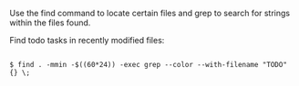 <p>Use the find command to locate certain files and grep to search for strings within the files found.</p>

<p>Find todo tasks in recently modified files:</p>

<code name="bash">
$ find . -mmin -$((60*24)) -exec grep --color --with-filename "TODO" {} \;
</code>